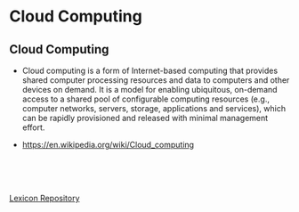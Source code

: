 # Cloud Computing


## **Cloud Computing**

* Cloud computing is a form of Internet-based computing that provides shared computer processing resources and data to computers and other devices on demand. It is a model for enabling ubiquitous, on-demand access to a shared pool of configurable computing resources (e.g., computer networks, servers, storage, applications and services), which can be rapidly provisioned and released with minimal management effort.

* <https://en.wikipedia.org/wiki/Cloud_computing>




</br>
</br>
</br>

[Lexicon Repository](https://github.com/technopreneurG/lexicon)
